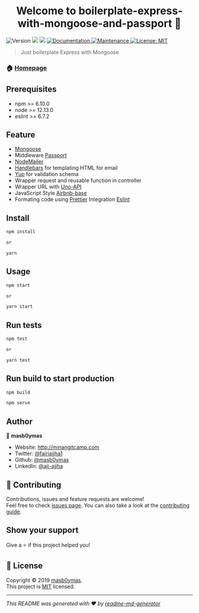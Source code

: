 <h1 align="center">Welcome to boilerplate-express-with-mongoose-and-passport 👋</h1>
<p>
  <img alt="Version" src="https://img.shields.io/badge/version-0.1.1-blue.svg?cacheSeconds=2592000" />
  <img src="https://img.shields.io/badge/npm-%3E%3D6.10.0-blue.svg" />
  <img src="https://img.shields.io/badge/node-%3E%3D12.13.0-blue.svg" />
  <a href="https://github.com/masb0ymas/boilerplate-express-with-mongoose-and-passport#readme" target="_blank">
    <img alt="Documentation" src="https://img.shields.io/badge/documentation-yes-brightgreen.svg" />
  </a>
  <a href="https://github.com/masb0ymas/boilerplate-express-with-mongoose-and-passport/graphs/commit-activity" target="_blank">
    <img alt="Maintenance" src="https://img.shields.io/badge/Maintained%3F-yes-green.svg" />
  </a>
  <a href="https://github.com/masb0ymas/boilerplate-express-with-mongoose-and-passport/blob/master/LICENSE" target="_blank">
    <img alt="License: MIT" src="https://img.shields.io/github/license/masb0ymas/boilerplate-express-with-mongoose-and-passport" />
  </a>
</p>

> Just boilerplate Express with Mongoose

### 🏠 [Homepage](https://github.com/masb0ymas/boilerplate-express-with-mongoose-and-passport)

## Prerequisites

- npm >= 6.10.0
- node >= 12.13.0
- eslint >= 6.7.2

## Feature

- [Mongoose](https://github.com/Automattic/mongoose)
- Middleware [Passport](https://github.com/jaredhanson/passport)
- [NodeMailer](https://github.com/nodemailer/nodemailer)
- [Handlebars](https://github.com/wycats/handlebars.js) for templating HTML for email
- [Yup](https://github.com/jquense/yup) for validation schema
- Wrapper request and reusable function in controller
- Wrapper URL with [Uno-API](https://github.com/chornos13/uno-api)
- JavaScript Style [Airbnb-base](https://github.com/airbnb/javascript/tree/master/packages/eslint-config-airbnb-base)
- Formating code using [Prettier](https://github.com/prettier/prettier) Integration [Eslint](https://github.com/prettier/eslint-config-prettier)

## Install

```sh
npm install

or

yarn
```

## Usage

```sh
npm start

or

yarn start
```

## Run tests

```sh
npm test

or

yarn test
```

## Run build to start production

```sh
npm build

npm serve
```

## Author

👤 **masb0ymas**

- Website: http://minangitcamp.com
- Twitter: [@fajriajjha1](https://twitter.com/fajriajjha1)
- Github: [@masb0ymas](https://github.com/masb0ymas)
- LinkedIn: [@aji-ajjha](https://linkedin.com/in/aji-ajjha-58a248b7)

## 🤝 Contributing

Contributions, issues and feature requests are welcome!<br />Feel free to check [issues page](https://github.com/masb0ymas/boilerplate-express-with-mongoose-and-passport/issues). You can also take a look at the [contributing guide](https://github.com/masb0ymas/boilerplate-express-with-mongoose-and-passport/blob/master/CONTRIBUTING.md).

## Show your support

Give a ⭐️ if this project helped you!

## 📝 License

Copyright © 2019 [masb0ymas](https://github.com/masb0ymas).<br />
This project is [MIT](https://github.com/masb0ymas/boilerplate-express-with-mongoose-and-passport/blob/master/LICENSE.md) licensed.

---

_This README was generated with ❤️ by [readme-md-generator](https://github.com/kefranabg/readme-md-generator)_
